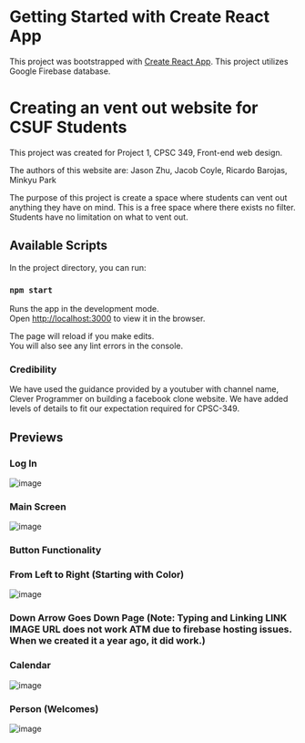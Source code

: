# Getting Started with Create React App

This project was bootstrapped with [Create React App](https://github.com/facebook/create-react-app).
This project utilizes Google Firebase database.

# Creating an vent out website for CSUF Students 

This project was created for Project 1, CPSC 349, Front-end web design.

The authors of this website are:
Jason Zhu, Jacob Coyle, Ricardo Barojas, Minkyu Park

The purpose of this project is create a space where students can vent out anything they have on mind.
This is a free space where there exists no filter. Students have no limitation on what to vent out. 

## Available Scripts

In the project directory, you can run:

### `npm start`

Runs the app in the development mode.\
Open [http://localhost:3000](http://localhost:3000) to view it in the browser.

The page will reload if you make edits.\
You will also see any lint errors in the console.


### Credibility

We have used the guidance provided by a youtuber with channel name, Clever Programmer on building a facebook clone website.
We have added levels of details to fit our expectation required for CPSC-349.

## Previews

### Log In

![image](https://user-images.githubusercontent.com/36967168/172545913-2f6cbb88-f728-4525-8c62-88dd200b8c3a.png)

### Main Screen

![image](https://user-images.githubusercontent.com/36967168/172546034-b9a68a4f-89fb-451f-96c9-32137d6ecd7a.png)

### Button Functionality

### From Left to Right (Starting with Color)

![image](https://user-images.githubusercontent.com/36967168/172546413-4a8c06a1-de73-4de9-b96e-b9aad652d314.png)

### Down Arrow Goes Down Page (Note: Typing and Linking LINK IMAGE URL does not work ATM due to firebase hosting issues. When we created it a year ago, it did work.)

### Calendar

![image](https://user-images.githubusercontent.com/36967168/172546757-124cdea1-1d3d-48ab-95bd-379fda9e8a83.png)

### Person (Welcomes)

![image](https://user-images.githubusercontent.com/36967168/172546843-5e603954-41fd-44ef-a8f9-9539bd76871a.png)


